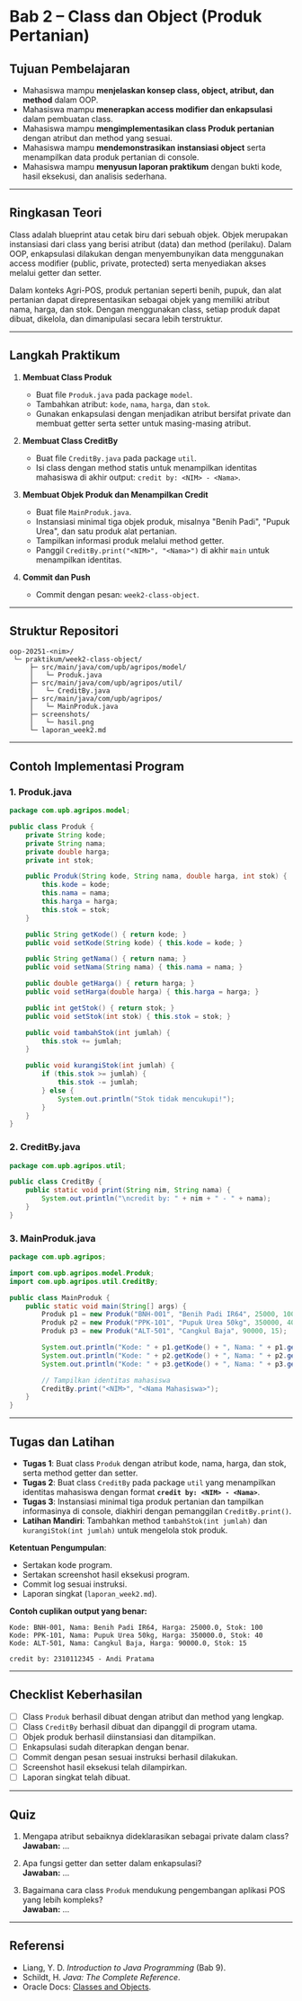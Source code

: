 # Bab 2 – Class dan Object (Produk Pertanian)

## Tujuan Pembelajaran
- Mahasiswa mampu **menjelaskan konsep class, object, atribut, dan method** dalam OOP.  
- Mahasiswa mampu **menerapkan access modifier dan enkapsulasi** dalam pembuatan class.  
- Mahasiswa mampu **mengimplementasikan class Produk pertanian** dengan atribut dan method yang sesuai.  
- Mahasiswa mampu **mendemonstrasikan instansiasi object** serta menampilkan data produk pertanian di console.  
- Mahasiswa mampu **menyusun laporan praktikum** dengan bukti kode, hasil eksekusi, dan analisis sederhana.  

---

## Ringkasan Teori
Class adalah blueprint atau cetak biru dari sebuah objek. Objek merupakan instansiasi dari class yang berisi atribut (data) dan method (perilaku). Dalam OOP, enkapsulasi dilakukan dengan menyembunyikan data menggunakan access modifier (public, private, protected) serta menyediakan akses melalui getter dan setter.  

Dalam konteks Agri-POS, produk pertanian seperti benih, pupuk, dan alat pertanian dapat direpresentasikan sebagai objek yang memiliki atribut nama, harga, dan stok. Dengan menggunakan class, setiap produk dapat dibuat, dikelola, dan dimanipulasi secara lebih terstruktur.  

---

## Langkah Praktikum
1. **Membuat Class Produk**
   - Buat file `Produk.java` pada package `model`.
   - Tambahkan atribut: `kode`, `nama`, `harga`, dan `stok`.
   - Gunakan enkapsulasi dengan menjadikan atribut bersifat private dan membuat getter serta setter untuk masing-masing atribut.  

2. **Membuat Class CreditBy**
   - Buat file `CreditBy.java` pada package `util`.
   - Isi class dengan method statis untuk menampilkan identitas mahasiswa di akhir output: `credit by: <NIM> - <Nama>`.

3. **Membuat Objek Produk dan Menampilkan Credit**
   - Buat file `MainProduk.java`.
   - Instansiasi minimal tiga objek produk, misalnya "Benih Padi", "Pupuk Urea", dan satu produk alat pertanian.
   - Tampilkan informasi produk melalui method getter.  
   - Panggil `CreditBy.print("<NIM>", "<Nama>")` di akhir `main` untuk menampilkan identitas.

4. **Commit dan Push**
   - Commit dengan pesan: `week2-class-object`.  

---

## Struktur Repositori
```
oop-20251-<nim>/
 └─ praktikum/week2-class-object/
     ├─ src/main/java/com/upb/agripos/model/
     │   └─ Produk.java
     ├─ src/main/java/com/upb/agripos/util/
     │   └─ CreditBy.java
     ├─ src/main/java/com/upb/agripos/
     │   └─ MainProduk.java
     ├─ screenshots/
     │   └─ hasil.png
     └─ laporan_week2.md
```

---

## Contoh Implementasi Program

### 1. Produk.java
```java
package com.upb.agripos.model;

public class Produk {
    private String kode;
    private String nama;
    private double harga;
    private int stok;

    public Produk(String kode, String nama, double harga, int stok) {
        this.kode = kode;
        this.nama = nama;
        this.harga = harga;
        this.stok = stok;
    }

    public String getKode() { return kode; }
    public void setKode(String kode) { this.kode = kode; }

    public String getNama() { return nama; }
    public void setNama(String nama) { this.nama = nama; }

    public double getHarga() { return harga; }
    public void setHarga(double harga) { this.harga = harga; }

    public int getStok() { return stok; }
    public void setStok(int stok) { this.stok = stok; }

    public void tambahStok(int jumlah) {
        this.stok += jumlah;
    }

    public void kurangiStok(int jumlah) {
        if (this.stok >= jumlah) {
            this.stok -= jumlah;
        } else {
            System.out.println("Stok tidak mencukupi!");
        }
    }
}
```

### 2. CreditBy.java
```java
package com.upb.agripos.util;

public class CreditBy {
    public static void print(String nim, String nama) {
        System.out.println("\ncredit by: " + nim + " - " + nama);
    }
}
```

### 3. MainProduk.java
```java
package com.upb.agripos;

import com.upb.agripos.model.Produk;
import com.upb.agripos.util.CreditBy;

public class MainProduk {
    public static void main(String[] args) {
        Produk p1 = new Produk("BNH-001", "Benih Padi IR64", 25000, 100);
        Produk p2 = new Produk("PPK-101", "Pupuk Urea 50kg", 350000, 40);
        Produk p3 = new Produk("ALT-501", "Cangkul Baja", 90000, 15);

        System.out.println("Kode: " + p1.getKode() + ", Nama: " + p1.getNama() + ", Harga: " + p1.getHarga() + ", Stok: " + p1.getStok());
        System.out.println("Kode: " + p2.getKode() + ", Nama: " + p2.getNama() + ", Harga: " + p2.getHarga() + ", Stok: " + p2.getStok());
        System.out.println("Kode: " + p3.getKode() + ", Nama: " + p3.getNama() + ", Harga: " + p3.getHarga() + ", Stok: " + p3.getStok());

        // Tampilkan identitas mahasiswa
        CreditBy.print("<NIM>", "<Nama Mahasiswa>");
    }
}
```

---

## Tugas dan Latihan
- **Tugas 1**: Buat class `Produk` dengan atribut kode, nama, harga, dan stok, serta method getter dan setter.
- **Tugas 2**: Buat class `CreditBy` pada package `util` yang menampilkan identitas mahasiswa dengan format **`credit by: <NIM> - <Nama>`**.
- **Tugas 3**: Instansiasi minimal tiga produk pertanian dan tampilkan informasinya di console, diakhiri dengan pemanggilan `CreditBy.print()`.
- **Latihan Mandiri**: Tambahkan method `tambahStok(int jumlah)` dan `kurangiStok(int jumlah)` untuk mengelola stok produk.  

**Ketentuan Pengumpulan**:  
- Sertakan kode program.  
- Sertakan screenshot hasil eksekusi program.  
- Commit log sesuai instruksi.  
- Laporan singkat (`laporan_week2.md`).  

**Contoh cuplikan output yang benar:**
```
Kode: BNH-001, Nama: Benih Padi IR64, Harga: 25000.0, Stok: 100
Kode: PPK-101, Nama: Pupuk Urea 50kg, Harga: 350000.0, Stok: 40
Kode: ALT-501, Nama: Cangkul Baja, Harga: 90000.0, Stok: 15

credit by: 2310112345 - Andi Pratama
```

---

## Checklist Keberhasilan
- [ ] Class `Produk` berhasil dibuat dengan atribut dan method yang lengkap.  
- [ ] Class `CreditBy` berhasil dibuat dan dipanggil di program utama.  
- [ ] Objek produk berhasil diinstansiasi dan ditampilkan.  
- [ ] Enkapsulasi sudah diterapkan dengan benar.  
- [ ] Commit dengan pesan sesuai instruksi berhasil dilakukan.  
- [ ] Screenshot hasil eksekusi telah dilampirkan.  
- [ ] Laporan singkat telah dibuat.  

---

## Quiz
1. Mengapa atribut sebaiknya dideklarasikan sebagai private dalam class?  
   **Jawaban:** …  

2. Apa fungsi getter dan setter dalam enkapsulasi?  
   **Jawaban:** …  

3. Bagaimana cara class `Produk` mendukung pengembangan aplikasi POS yang lebih kompleks?  
   **Jawaban:** …  

---

## Referensi
- Liang, Y. D. *Introduction to Java Programming* (Bab 9).  
- Schildt, H. *Java: The Complete Reference*.  
- Oracle Docs: [Classes and Objects](https://docs.oracle.com/javase/tutorial/java/concepts/class.html).  
